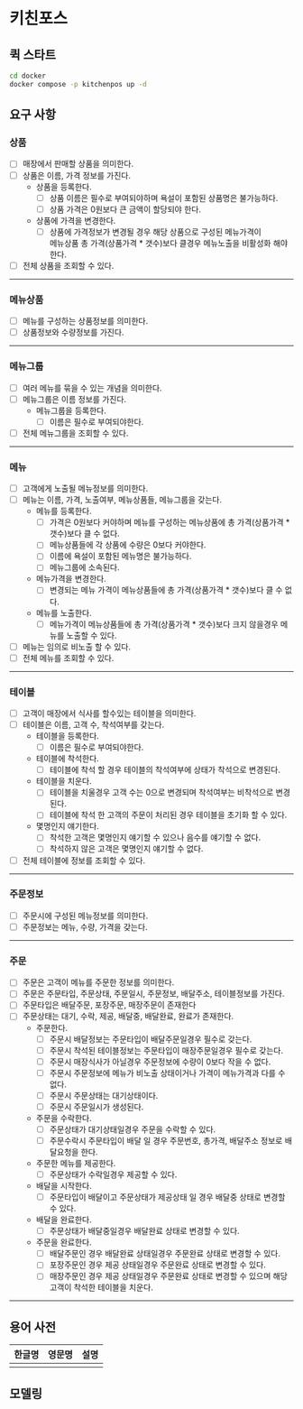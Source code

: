 # 키친포스

## 퀵 스타트

```sh
cd docker
docker compose -p kitchenpos up -d
```

## 요구 사항

### 상품
- [ ] 매장에서 판매할 상품을 의미한다.
- [ ] 상품은 이름, 가격 정보를 가진다.
  - 상품을 등록한다.
    - [ ] 상품 이름은 필수로 부여되야하며 욕설이 포함된 상품명은 불가능하다.
    - [ ] 상품 가격은 0원보다 큰 금액이 할당되야 한다.
  - 상품에 가격을 변경한다.
    - [ ] 상품에 가격정보가 변경될 경우 해당 상품으로 구성된 메뉴가격이   
          메뉴상품 총 가격(상품가격 * 갯수)보다 클경우 메뉴노출을 비활성화 해야한다.
- [ ] 전체 상품을 조회할 수 있다.

----

### 메뉴상품
- [ ] 메뉴를 구성하는 상품정보를 의미한다.
- [ ] 상품정보와 수량정보를 가진다.

----

### 메뉴그룹
- [ ] 여러 메뉴를 묶을 수 있는 개념을 의미한다.
- [ ] 메뉴그룹은 이름 정보를 가진다.
  - 메뉴그룹을 등록한다.
    - [ ] 이름은 필수로 부여되야한다.
- [ ] 전체 메뉴그룹을 조회할 수 있다.

----

### 메뉴
- [ ] 고객에게 노출될 메뉴정보를 의미한다.
- [ ] 메뉴는 이름, 가격, 노출여부, 메뉴상품들, 메뉴그룹을 갖는다.
  - 메뉴를 등록한다.
    - [ ] 가격은 0원보다 커야하며 메뉴를 구성하는 메뉴상품에 총 가격(상품가격 * 갯수)보다 클 수 없다.
    - [ ] 메뉴상품들에 각 상품에 수량은 0보다 커야한다.
    - [ ] 이름에 욕설이 포함된 메뉴명은 불가능하다.
    - [ ] 메뉴그룹에 소속된다.
  - 메뉴가격을 변경한다.
    - [ ] 변경되는 메뉴 가격이 메뉴상품들에 총 가격(상품가격 * 갯수)보다 클 수 없다.
  - 메뉴를 노출한다.
    - [ ] 메뉴가격이 메뉴상품들에 총 가격(상품가격 * 갯수)보다 크지 않을경우 메뉴를 노출할 수 있다.
- [ ] 메뉴는 임의로 비노출 할 수 있다.
- [ ] 전체 메뉴를 조회할 수 있다.

----

### 테이블
- [ ] 고객이 매장에서 식사를 할수있는 테이블을 의미한다.
- [ ] 테이블은 이름, 고객 수, 착석여부를 갖는다.
  - 테이블을 등록한다.
    - [ ] 이름은 필수로 부여되야한다.
  - 테이블에 착석한다.
    - [ ] 테이블에 착석 할 경우 테이블의 착석여부에 상태가 착석으로 변경된다.
  - 테이블을 치운다.
    - [ ] 테이블을 치울경우 고객 수는 0으로 변경되며 착석여부는 비착석으로 변경된다.
    - [ ] 테이블에 착석 한 고객의 주문이 처리된 경우 테이블을 초기화 할 수 있다.
  - 몇명인지 얘기한다.
    - [ ] 착석한 고객은 몇명인지 얘기할 수 있으나 음수를 얘기할 수 없다.
    - [ ] 착석하지 않은 고객은 몇명인지 얘기할 수 없다.
- [ ] 전체 테이블에 정보를 조회할 수 있다.

----

### 주문정보
- [ ] 주문시에 구성된 메뉴정보를 의미한다.
- [ ] 주문정보는 메뉴, 수량, 가격을 갖는다.

----

### 주문
- [ ] 주문은 고객이 메뉴를 주문한 정보를 의미한다.
- [ ] 주문은 주문타입, 주문상태, 주문일시, 주문정보, 배달주소, 테이블정보를 가진다.
- [ ] 주문타입은 배달주문, 포장주문, 매장주문이 존재한다
- [ ] 주문상태는 대기, 수락, 제공, 배달중, 배달완료, 완료가 존재한다.
  - 주문한다.
    - [ ] 주문시 배달정보는 주문타입이 배달주문일경우 필수로 갖는다.
    - [ ] 주문시 착석된 테이블정보는 주문타입이 매장주문일경우 필수로 갖는다.
    - [ ] 주문시 매장식사가 아닐경우 주문정보에 수량이 0보다 작을 수 없다.
    - [ ] 주문시 주문정보에 메뉴가 비노출 상태이거나 가격이 메뉴가격과 다를 수 없다.
    - [ ] 주문시 주문상태는 대기상태이다.
    - [ ] 주문시 주문일시가 생성된다.
  - 주문을 수락한다.
    - [ ] 주문상태가 대기상태일경우 주문을 수락할 수 있다.  
    - [ ] 주문수락시 주문타입이 배달 일 경우 주문번호, 총가격, 배달주소 정보로 배달요청을 한다.
  - 주문한 메뉴를 제공한다.
    - [ ] 주문상태가 수락일경우 제공할 수 있다.
  - 배달을 시작한다.
    - [ ] 주문타입이 배달이고 주문상태가 제공상태 일 경우 배달중 상태로 변경할 수 있다.
  - 배달을 완료한다.
    - [ ] 주문상태가 배달중일경우 배달완료 상태로 변경할 수 있다.
  - 주문을 완료한다.
    - [ ] 배달주문인 경우 배달완료 상태일경우 주문완료 상태로 변경할 수 있다.
    - [ ] 포장주문인 경우 제공 상태일경우 주문완료 상태로 변경할 수 있다.
    - [ ] 매장주문인 경우 제공 상태일경우 주문완료 상태로 변경할 수 있으며 해당 고객이 착석한 테이블을 치운다.

----

## 용어 사전

| 한글명  | 영문명           | 설명                       |
|------|---------------|--------------------------|
| | | |

## 모델링
